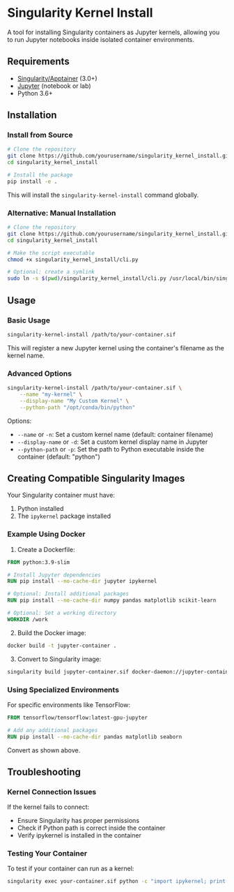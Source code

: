 # Singularity Kernel Install

A tool for installing Singularity containers as Jupyter kernels, allowing you to run Jupyter notebooks inside isolated container environments.

## Requirements

- [Singularity/Apptainer](https://apptainer.org/docs/admin/main/installation.html) (3.0+)
- [Jupyter](https://jupyter.org/install) (notebook or lab)
- Python 3.6+

## Installation

### Install from Source

```bash
# Clone the repository
git clone https://github.com/yourusername/singularity_kernel_install.git
cd singularity_kernel_install

# Install the package
pip install -e .
```

This will install the `singularity-kernel-install` command globally.

### Alternative: Manual Installation

```bash
# Clone the repository
git clone https://github.com/yourusername/singularity_kernel_install.git
cd singularity_kernel_install

# Make the script executable
chmod +x singularity_kernel_install/cli.py

# Optional: create a symlink
sudo ln -s $(pwd)/singularity_kernel_install/cli.py /usr/local/bin/singularity-kernel-install
```

## Usage

### Basic Usage

```bash
singularity-kernel-install /path/to/your-container.sif
```

This will register a new Jupyter kernel using the container's filename as the kernel name.

### Advanced Options

```bash
singularity-kernel-install /path/to/your-container.sif \
    --name "my-kernel" \
    --display-name "My Custom Kernel" \
    --python-path "/opt/conda/bin/python"
```

Options:
- `--name` or `-n`: Set a custom kernel name (default: container filename)
- `--display-name` or `-d`: Set a custom kernel display name in Jupyter
- `--python-path` or `-p`: Set the path to Python executable inside the container (default: "python")

## Creating Compatible Singularity Images

Your Singularity container must have:
1. Python installed
2. The `ipykernel` package installed

### Example Using Docker

1. Create a Dockerfile:

```dockerfile
FROM python:3.9-slim

# Install Jupyter dependencies
RUN pip install --no-cache-dir jupyter ipykernel

# Optional: Install additional packages
RUN pip install --no-cache-dir numpy pandas matplotlib scikit-learn

# Optional: Set a working directory
WORKDIR /work
```

2. Build the Docker image:

```bash
docker build -t jupyter-container .
```

3. Convert to Singularity image:

```bash
singularity build jupyter-container.sif docker-daemon://jupyter-container:latest
```

### Using Specialized Environments

For specific environments like TensorFlow:

```dockerfile
FROM tensorflow/tensorflow:latest-gpu-jupyter

# Add any additional packages
RUN pip install --no-cache-dir pandas matplotlib seaborn
```

Convert as shown above.

## Troubleshooting

### Kernel Connection Issues

If the kernel fails to connect:
- Ensure Singularity has proper permissions
- Check if Python path is correct inside the container
- Verify ipykernel is installed in the container

### Testing Your Container

To test if your container can run as a kernel:

```bash
singularity exec your-container.sif python -c "import ipykernel; print('ipykernel is installed')"
```